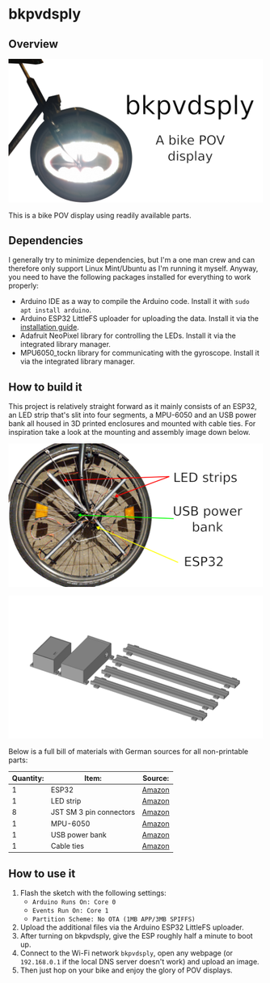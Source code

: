 # bkpvdsply

## Overview

![Overview image](overview.png)

This is a bike POV display using readily available parts.

## Dependencies

I generally try to minimize dependencies, but I'm a one man crew and can therefore only support Linux Mint/Ubuntu as I'm running it myself. Anyway, you need to have the following packages installed for everything to work properly:

- Arduino IDE as a way to compile the Arduino code. Install it with `sudo apt install arduino`.
- Arduino ESP32 LittleFS uploader for uploading the data. Install it via the [installation guide](https://github.com/lorol/arduino-esp32fs-plugin).
- Adafruit NeoPixel library for controlling the LEDs. Install it via the integrated library manager.
- MPU6050_tockn library for communicating with the gyroscope. Install it via the integrated library manager.

## How to build it

This project is relatively straight forward as it mainly consists of an ESP32, an LED strip that's slit into four segments, a MPU-6050 and an USB power bank all housed in 3D printed enclosures and mounted with cable ties. For inspiration take a look at the mounting and assembly image down below.

![Mounting image](mounting.png)

![Assembly image](cad/assembly.png)

Below is a full bill of materials with German sources for all non-printable parts:

| Quantity: | Item: | Source: |
| --- | --- | --- |
| 1 | ESP32 | [Amazon](https://www.amazon.de/AZDelivery-NodeMCU-Development-Nachfolgermodell-ESP8266/dp/B074RGW2VQ) |
| 1 | LED strip | [Amazon](https://www.amazon.de/CHINLY-Individuell-adressierbar-Traumfarbe-Wasserdicht/dp/B07TLHHJ75) |
| 8 | JST SM 3 pin connectors | [Amazon](https://www.amazon.de/YIXISI-M%C3%A4nnlichen-Weiblichen-Steckverbinder-Elektrisch/dp/B08JV8TJ9N) |
| 1 | MPU-6050 | [Amazon](https://www.amazon.de/AZDelivery-MPU-6050-3-Achsen-Gyroskop-Beschleunigungssensor-Arduino/dp/B07TKLYBD6) |
| 1 | USB power bank | [Amazon](https://www.amazon.de/dp/B01N1UX5JR) |
| 1 | Cable ties | [Amazon](https://www.amazon.de/Kabelbinder-Rscolila-Hochleistungs-Kabelmanagement-300mmx5mm/dp/B08ZC7PBSD) |

## How to use it

1. Flash the sketch with the following settings:
    - `Arduino Runs On: Core 0`
    - `Events Run On: Core 1`
    - `Partition Scheme: No OTA (1MB APP/3MB SPIFFS)`
2. Upload the additional files via the Arduino ESP32 LittleFS uploader.
3. After turning on bkpvdsply, give the ESP roughly half a minute to boot up.
4. Connect to the Wi-Fi network `bkpvdsply`, open any webpage (or `192.168.0.1` if the local DNS server doesn't work) and upload an image.
5. Then just hop on your bike and enjoy the glory of POV displays.
